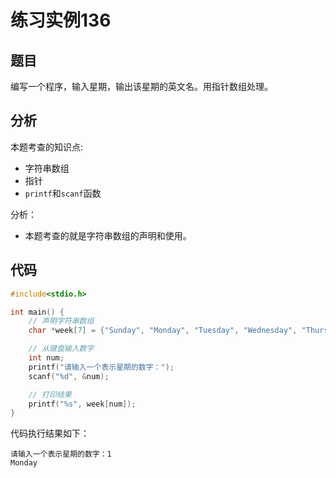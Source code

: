 # 练习实例136

## 题目

编写一个程序，输入星期，输出该星期的英文名。用指针数组处理。


## 分析

本题考查的知识点:
- 字符串数组
- 指针
- `printf`和`scanf`函数

分析：
- 本题考查的就是字符串数组的声明和使用。


## 代码

```c
#include<stdio.h>

int main() {
    // 声明字符串数组
    char *week[7] = {"Sunday", "Monday", "Tuesday", "Wednesday", "Thursday", "Friday", "Saturday"};

    // 从键盘输入数字
    int num;
    printf("请输入一个表示星期的数字：");
    scanf("%d", &num);

    // 打印结果
    printf("%s", week[num]);
}
```

代码执行结果如下：

```text
请输入一个表示星期的数字：1
Monday
```